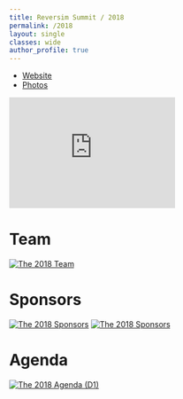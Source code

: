 ```yaml
---
title: Reversim Summit / 2018
permalink: /2018
layout: single
classes: wide
author_profile: true
---
```



* [Website](https://summit2018.reversim.com/)
* [Photos](https://photos.google.com/share/AF1QipMAsx7WO0vILDUNB9p9jl69M8YDLHH0a82hX-9bf3fKwHlLcxoZWk183qQNc7O92A?key=V2NGTzBIMFRlU0dVci12RGlIX2Z1V3B0NHNuYWxR)

<iframe width="300" height="200" src="https://www.youtube.com/embed/videoseries?list=PLqXy0aX6TzQo7_HyHWeN0I0Cldr20g1A8" title="YouTube video player" frameborder="0" allow="accelerometer; autoplay; clipboard-write; encrypted-media; gyroscope; picture-in-picture" allowfullscreen></iframe>

# Team
[![The 2018 Team](/assets/images/2018-team.png)](https://summit2018.reversim.com/about.html)

# Sponsors
[![The 2018 Sponsors](/assets/images/2018-sponsors1.png)](https://summit2018.reversim.com/sponsors.html)
[![The 2018 Sponsors](/assets/images/2018-sponsors2.png)](https://summit2018.reversim.com/sponsors.html)

# Agenda
[![The 2018 Agenda (D1)](/assets/images/2018-agenda.png)](https://summit2018.reversim.com/schedule)
